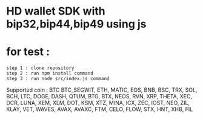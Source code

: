 # HD wallet SDK with bip32,bip44,bip49 using js

# for test : 
    step 1 : clone repository
    step 2 : run npm install command
    step 3 : run node src/index.js command


Supported coin :
    BTC
    BTC_SEGWIT,
    ETH,
    MATIC,
    EOS,
    BNB,
    BSC,
    TRX,
    SOL,
    BCH,
    LTC,
    DOGE,
    DASH,
    QTUM,
    BTG,
    BTX,
    NEOS,
    RVN,
    XRP,
    THETA,
    XEC,
    DCR,
    LUNA,
    XEM,
    XLM,
    DOT,
    KSM,
    XTZ,
    MINA,
    ICX,
    ZEC,
    IOST,
    NEO,
    ZIL,
    KLAY,
    VET,
    WAVES,
    AVAX,
    AVAXC,
    FTM,
    CELO,
    FLOW,
    STX,
    HNT,
    XHB,
    FIL
